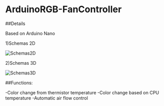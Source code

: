 # ArduinoRGB-FanController



##Details

Based on Arduino Nano

1)Schemas 2D

![Schemas2D](https://imgur.com/Rk5Zuv7.png)

2)Schemas 3D

![Schemas3D](https://imgur.com/PZyt1v3.png)

##Functions:

-Color change from thermistor temperature
-Color change based on CPU temperature
-Automatic air flow control
